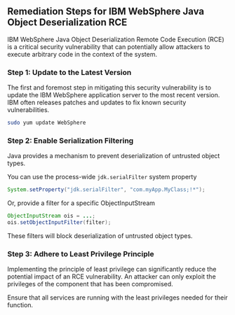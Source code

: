 

## Remediation Steps for IBM WebSphere Java Object Deserialization RCE

IBM WebSphere Java Object Deserialization Remote Code Execution (RCE) is a critical security vulnerability that can potentially allow attackers to execute arbitrary code in the context of the system.

### Step 1: Update to the Latest Version
The first and foremost step in mitigating this security vulnerability is to update the IBM WebSphere application server to the most recent version. IBM often releases patches and updates to fix known security vulnerabilities.

```bash
sudo yum update WebSphere
```

### Step 2: Enable Serialization Filtering

Java provides a mechanism to prevent deserialization of untrusted object types.

You can use the process-wide `jdk.serialFilter` system property

```java
System.setProperty("jdk.serialFilter", "com.myApp.MyClass;!*");
```

Or, provide a filter for a specific ObjectInputStream

```java
ObjectInputStream ois = ...;
ois.setObjectInputFilter(filter);
```

These filters will block deserialization of untrusted object types.

### Step 3: Adhere to Least Privilege Principle

Implementing the principle of least privilege can significantly reduce the potential impact of an RCE vulnerability. An attacker can only exploit the privileges of the component that has been compromised. 

Ensure that all services are running with the least privileges needed for their function.